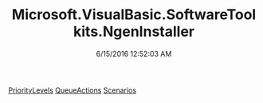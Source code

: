 ﻿---
title: Microsoft.VisualBasic.SoftwareToolkits.NgenInstaller
date: 6/15/2016 12:52:03 AM
---

[PriorityLevels](T-Microsoft.VisualBasic.SoftwareToolkits.NgenInstaller.PriorityLevels.html)
[QueueActions](T-Microsoft.VisualBasic.SoftwareToolkits.NgenInstaller.QueueActions.html)
[Scenarios](T-Microsoft.VisualBasic.SoftwareToolkits.NgenInstaller.Scenarios.html)
